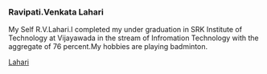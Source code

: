 ### Ravipati.Venkata Lahari

My Self R.V.Lahari.I completed my under graduation in SRK Institute of Technology at Vijayawada in the stream of Infromation Technology with the aggregate of 76  percent.My hobbies are playing badminton. 

[Lahari](Ravipati_Venkata_Lahari.jpeg)
